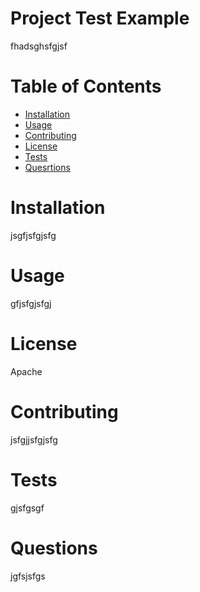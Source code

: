 
# Project Test Example
  
fhadsghsfgjsf

# Table of Contents

* [Installation](#Installation)
* [Usage](#Usage)
* [Contributing](#Contributing)
* [License](#License)
* [Tests](#Tests)
* [Quesrtions](#Questions)

# Installation

jsgfjsfgjsfg

# Usage

gfjsfgjsfgj

# License

Apache

# Contributing

jsfgjjsfgjsfg

# Tests

gjsfgsgf

# Questions

jgfsjsfgs


